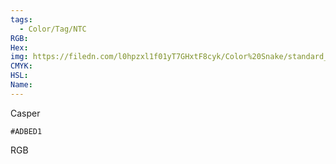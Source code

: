 ```yaml
---
tags:
  - Color/Tag/NTC
RGB:
Hex:
img: https://filedn.com/l0hpzxl1f01yT7GHxtF8cyk/Color%20Snake/standard_csv_to_svg/ADBED1.svg
CMYK:
HSL:
Name:
---
```

Casper
```palette
#ADBED1
```
RGB
